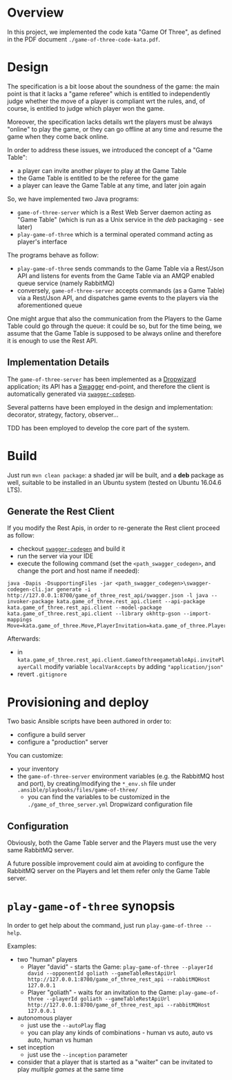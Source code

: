 # Overview

In this project, we implemented the code kata "Game Of Three", as defined in the PDF document `./game-of-three-code-kata.pdf`.

# Design

The specification is a bit loose about the soundness of the game: the main point is that it lacks a "game referee" which is entitled to independently judge whether the move of a player is compliant wrt the rules, and, of course, is entitled to judge which player won the game.

Moreover, the specification lacks details wrt the players must be always "online" to play the game, or they can go offline at any time and resume the game when they come back online.

In order to address these issues, we introduced the concept of a "Game Table":

* a player can invite another player to play at the Game Table
* the Game Table is entitled to be the referee for the game
* a player can leave the Game Table at any time, and later join again

So, we have implemented two Java programs:

* `game-of-three-server` which is a Rest Web Server daemon acting as "Game Table" (which is run as a Unix service in the *deb* packaging - see later)
* `play-game-of-three` which is a terminal operated command acting as player's interface

The programs behave as follow:

* `play-game-of-three` sends commands to the Game Table via a Rest/Json API and listens for events from the Game Table via an AMQP enabled queue service (namely RabbitMQ)
* conversely, `game-of-three-server` accepts commands (as a Game Table) via a Rest/Json API, and dispatches game events to the players via the aforementioned queue

One might argue that also the communication from the Players to the Game Table could go through the queue: it could be so, but for the time being, we assume that the Game Table is supposed to be always online and therefore it is enough to use the Rest API.

## Implementation Details

The `game-of-three-server` has been implemented as a [Dropwizard](https://www.dropwizard.io) application; its API has a [Swagger](https://swagger.io/) end-point, and therefore the client is automatically generated via [`swagger-codegen`](https://github.com/swagger-api/swagger-codegen).

Several patterns have been employed in the design and implementation: decorator, strategy, factory, observer...

TDD has been employed to develop the core part of the system.

# Build

Just run `mvn clean package`: a shaded jar will be built, and a **deb** package as well, suitable to be installed in an Ubuntu system (tested on Ubuntu 16.04.6 LTS).

## Generate the Rest Client

If you modify the Rest Apis, in order to re-generate the Rest client proceed as follow:

* checkout [`swagger-codegen`](https://github.com/swagger-api/swagger-codegen) and build it
* run the server via your IDE
* execute the following command (set the `<path_swagger_codegen>`, and change the port and host name if needed):

```
java -Dapis -DsupportingFiles -jar <path_swagger_codegen>\swagger-codegen-cli.jar generate -i http://127.0.0.1:8700/game_of_three_rest_api/swagger.json -l java --invoker-package kata.game_of_three.rest_api.client --api-package kata.game_of_three.rest_api.client --model-package kata.game_of_three.rest_api.client --library okhttp-gson --import-mappings Move=kata.game_of_three.Move,PlayerInvitation=kata.game_of_three.PlayerInvitation
```

Afterwards:

* in `kata.game_of_three.rest_api.client.GameofthreegametableApi.invitePlayerCall` modify variable `localVarAccepts` by adding `"application/json"`
* revert `.gitignore`

# Provisioning and deploy

Two basic Ansible scripts have been authored in order to:

* configure a build server
* configure a "production" server

You can customize:

* your inventory
* the `game-of-three-server` environment variables (e.g. the RabbitMQ host and port), by creating/modifying the `*_env.sh` file under `.ansible/playbooks/files/game-of-three/`
	* you can find the variables to be customized in the `./game_of_three_server.yml` Dropwizard configuration file

## Configuration

Obviously, both the Game Table server and the Players must use the very same RabbitMQ server.

A future possible improvement could aim at avoiding to configure the RabbitMQ server on the Players and let them refer only the Game Table server.

# `play-game-of-three` synopsis

In order to get help about the command, just run `play-game-of-three --help`.

Examples:

* two "human" players
	* Player "david" - starts the Game: `play-game-of-three --playerId david --opponentId goliath --gameTableRestApiUrl http://127.0.0.1:8700/game_of_three_rest_api --rabbitMQHost 127.0.0.1`
	* Player "goliath" - waits for an invitation to the Game: `play-game-of-three --playerId goliath --gameTableRestApiUrl http://127.0.0.1:8700/game_of_three_rest_api --rabbitMQHost 127.0.0.1`
* autonomous player
	* just use the `--autoPlay` flag
	* you can play any kinds of combinations - human vs auto, auto vs auto, human vs human
* set inception
	* just use the `--inception` parameter
* consider that a player that is started as a "waiter" can be invitated to play *multiple games* at the same time